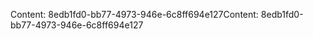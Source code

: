 <span data-ttu-id="8cde3-101">Content: 8edb1fd0-bb77-4973-946e-6c8ff694e127</span><span class="sxs-lookup"><span data-stu-id="8cde3-101">Content: 8edb1fd0-bb77-4973-946e-6c8ff694e127</span></span>